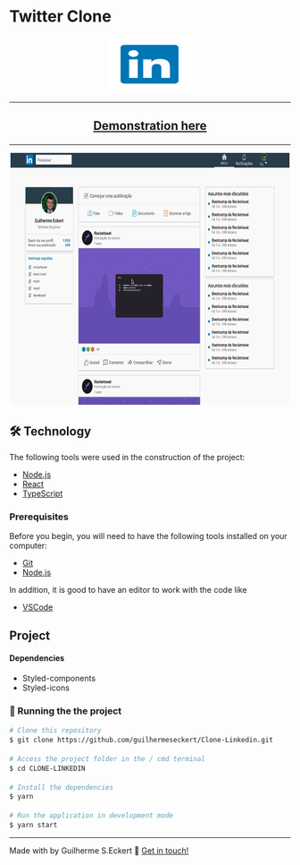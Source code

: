 


# **Twitter Clone**


<p align="center">
  <img width="150" height="100" src="img/logo.png">
</p>

---

<h2 align="center"> 

   [Demonstration here](https://linkedincloneguilherme.netlify.app/)

</h2>


---
 
 <p align="center">
  <img width="500" height="450" src="img/link.gif">
</p>


</div>


## 🛠 Technology

The following tools were used in the construction of the project:

- [Node.js](https://nodejs.org/en/)
- [React](https://pt-br.reactjs.org/)
- [TypeScript](https://www.typescriptlang.org/)
  


### Prerequisites

Before you begin, you will need to have the following tools installed on your computer:

 - [Git](https://git-scm.com) 
 - [Node.js](https://nodejs.org/en/)
  
In addition, it is good to have an editor to work with the code like

 - [VSCode](https://code.visualstudio.com/)


## Project


#### Dependencies


- Styled-components
- Styled-icons


### 🎲 Running the the project

``` bash
# Clone this repository
$ git clone https://github.com/guilhermeseckert/Clone-Linkedin.git

# Access the project folder in the / cmd terminal
$ cd CLONE-LINKEDIN

# Install the dependencies
$ yarn

# Run the application in development mode
$ yarn start

```



---
Made with by Guilherme S.Eckert :wave: [Get in touch!](https://www.linkedin.com/in/guilherme-eckert/)





